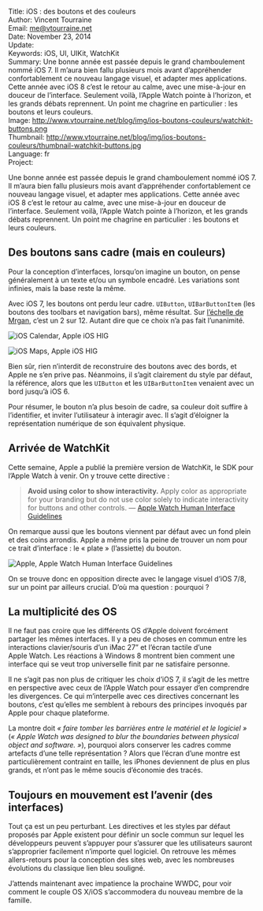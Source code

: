 Title:     iOS : des boutons et des couleurs  
Author:    Vincent Tourraine  
Email:     me@vtourraine.net  
Date:      November 23, 2014  
Update:   
Keywords:  iOS, UI, UIKit, WatchKit  
Summary:   Une bonne année est passée depuis le grand chamboulement nommé iOS 7. Il m’aura bien fallu plusieurs mois avant d’appréhender confortablement ce nouveau langage visuel, et adapter mes applications. Cette année avec iOS 8 c’est le retour au calme, avec une mise-à-jour en douceur de l’interface. Seulement voilà, l’Apple Watch pointe à l’horizon, et les grands débats reprennent. Un point me chagrine en particulier : les boutons et leurs couleurs.  
Image:     http://www.vtourraine.net/blog/img/ios-boutons-couleurs/watchkit-buttons.png  
Thumbnail: http://www.vtourraine.net/blog/img/ios-boutons-couleurs/thumbnail-watchkit-buttons.jpg  
Language:  fr  
Project:    

Une bonne année est passée depuis le grand chamboulement nommé iOS 7. Il m’aura bien fallu plusieurs mois avant d’appréhender confortablement ce nouveau langage visuel, et adapter mes applications. Cette année avec iOS 8 c’est le retour au calme, avec une mise-à-jour en douceur de l’interface. Seulement voilà, l’Apple Watch pointe à l’horizon, et les grands débats reprennent. Un point me chagrine en particulier : les boutons et leurs couleurs.


## Des boutons sans cadre (mais en couleurs)

Pour la conception d’interfaces, lorsqu’on imagine un bouton, on pense généralement à un texte et/ou un symbole encadré. Les variations sont infinies, mais la base reste la même. 

Avec iOS&nbsp;7, les boutons ont perdu leur cadre. `UIButton`, `UIBarButtonItem` (les boutons des toolbars et navigation bars), même résultat. Sur [l’échelle de Mrgan][Mrgan], c’est un 2 sur 12. Autant dire que ce choix n’a pas fait l’unanimité. 

![iOS Calendar, Apple iOS HIG][iOS Calendar] 

![iOS Maps, Apple iOS HIG][iOS Maps]

Bien sûr, rien n’interdit de reconstruire des boutons avec des bords, et Apple ne s’en prive pas. Néanmoins, il s’agit clairement du style par défaut, la référence, alors que les `UIButton` et les `UIBarButtonItem` venaient avec un bord jusqu’à iOS 6.

Pour résumer, le bouton n’a plus besoin de cadre, sa couleur doit suffire à l’identifier, et inviter l’utilisateur à interagir avec. Il s’agit d’éloigner la représentation numérique de son équivalent physique. 


## Arrivée de WatchKit

Cette semaine, Apple a publié la première version de WatchKit, le SDK pour l’Apple Watch à venir. On y trouve cette directive :

> **Avoid using color to show interactivity.** Apply color as appropriate for your branding but do not use color solely to indicate interactivity for buttons and other controls. — [Apple Watch Human Interface Guidelines][WatchHIG]

On remarque aussi que les boutons viennent par défaut avec un fond plein et des coins arrondis. Apple a même pris la peine de trouver un nom pour ce trait d’interface : le « plate » (l’assiette) du bouton.

![Apple, Apple Watch Human Interface Guidelines][WatchKit]

On se trouve donc en opposition directe avec le langage visuel d’iOS&nbsp;7/8, sur un point par ailleurs crucial. D’où ma question : pourquoi&nbsp;?


## La multiplicité des OS

Il ne faut pas croire que les différents OS d’Apple doivent forcément partager les mêmes interfaces. Il y a peu de choses en commun entre les interactions clavier/souris d’un iMac&nbsp;27” et l’écran tactile d’une Apple&nbsp;Watch. Les réactions à Windows&nbsp;8 montrent bien comment une interface qui se veut trop universelle finit par ne satisfaire personne. 

Il ne s’agit pas non plus de critiquer les choix d’iOS 7, il s’agit de les mettre en perspective avec ceux de l’Apple Watch pour essayer d’en comprendre les divergences. Ce qui m’interpelle avec ces directives concernant les boutons, c’est qu’elles me semblent à rebours des principes invoqués par Apple pour chaque plateforme. 

La montre doit _« faire tomber les barrières entre le matériel et le logiciel »_ (_« Apple Watch was designed to blur the boundaries between physical object and software. »_), pourquoi alors conserver les cadres comme artefacts d’une telle représentation ? Alors que l’écran d’une montre est particulièrement contraint en taille, les iPhones deviennent de plus en plus grands, et n’ont pas le même soucis d’économie des tracés.


## Toujours en mouvement est l’avenir (des interfaces)

Tout ça est un peu perturbant. Les directives et les styles par défaut proposés par Apple existent pour définir un socle commun sur lequel les développeurs peuvent s’appuyer pour s’assurer que les utilisateurs sauront s’approprier facilement n’importe quel logiciel. On retrouve les mêmes allers-retours pour la conception des sites web, avec les nombreuses évolutions du classique lien bleu souligné.

J’attends maintenant avec impatience la prochaine WWDC, pour voir comment le couple OS&nbsp;X/iOS s’accommodera du nouveau membre de la famille.


[iOS Calendar]: http://www.vtourraine.net/blog/img/ios-boutons-couleurs/ios-calendar.png  
[iOS Maps]:     http://www.vtourraine.net/blog/img/ios-boutons-couleurs/ios-maps.png  
[WatchKit]:     http://www.vtourraine.net/blog/img/ios-boutons-couleurs/watchkit-buttons.png  

[Mrgan]:    http://mrgan.tumblr.com/post/50108095253/let-a-button-be-a-button  
[WatchHIG]: https://developer.apple.com/library/prerelease/ios/documentation/UserExperience/Conceptual/WatchHumanInterfaceGuidelines/ColorandTypography.html#//apple_ref/doc/uid/TP40014992-CH9-SW1
